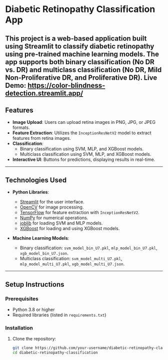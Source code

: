 # Diabetic Retinopathy Classification App

This project is a web-based application built using **Streamlit** to classify diabetic retinopathy using pre-trained machine learning models. The app supports both binary classification (No DR vs. DR) and multiclass classification (No DR, Mild Non-Proliferative DR, and Proliferative DR).
**Live Demo**: https://color-blindness-detection.streamlit.app/
---

## Features
- **Image Upload**: Users can upload retina images in PNG, JPG, or JPEG formats.
- **Feature Extraction**: Utilizes the `InceptionResNetV2` model to extract features from retina images.
- **Classification**:
  - Binary classification using SVM, MLP, and XGBoost models.
  - Multiclass classification using SVM, MLP, and XGBoost models.
- **Interactive UI**: Buttons for predictions, displaying results in real-time.

---

## Technologies Used
- **Python Libraries**:
  - [Streamlit](https://streamlit.io/) for the user interface.
  - [OpenCV](https://opencv.org/) for image processing.
  - [TensorFlow](https://www.tensorflow.org/) for feature extraction with `InceptionResNetV2`.
  - [NumPy](https://numpy.org/) for numerical operations.
  - [joblib](https://joblib.readthedocs.io/) for loading SVM and MLP models.
  - [XGBoost](https://xgboost.ai/) for loading and using XGBoost models.

- **Machine Learning Models**:
  - Binary classification: `svm_model_bin_U7.pkl`, `mlp_model_bin_U7.pkl`, `xgb_model_bin_U7.json`.
  - Multiclass classification: `svm_model_multi_U7.pkl`, `mlp_model_multi_U7.pkl`, `xgb_model_multi_U7.json`.

---

## Setup Instructions

### Prerequisites
- Python 3.8 or higher
- Required libraries (listed in `requirements.txt`)

### Installation
1. Clone the repository:
   ```bash
   git clone https://github.com/your-username/diabetic-retinopathy-classification.git
   cd diabetic-retinopathy-classification
